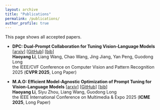 ```yaml
---
layout: archive
title: "Publications"
permalink: /publications/
author_profile: true
---
```


<!-- {% if author.googlescholar %}
  You can also find my articles on <u><a href="{{author.googlescholar}}">my Google Scholar profile</a>.</u>
{% endif %}

{% include base_path %}

{% for post in site.publications reversed %}
  {% include archive-single.html %}
{% endfor %} -->

This page shows all accepted papers. 





- **DPC: Dual-Prompt Collaboration for Tuning Vision-Language Models** [[arxiv](https://arxiv.org/abs/2503.13443)] [[GitHub](https://github.com/JREion/DPC)] [[bib](https://scholar.googleusercontent.com/scholar.bib?q=info:gIFV7PWui9gJ:scholar.google.com/&output=citation&scisdr=ChZv_AXBCCAAYFlfOHgfoWG58kyI_I2XdOQ:AAZF9b8AAAAAaFlfOHgfu2FC4udze0yRbOQ6XrU&scisig=AAZF9b8AAAAAaFlfODRIfewnpfewOdsz71RuHno&scisf=4&ct=citation&cd=-1&hl=zh-CN&scfhb=1)]
<br>**Haoyang Li**, Liang Wang, Chao Wang, Jing Jiang, Yan Peng, Guodong Long
<br>the IEEE/CVF Conference on Computer Vision and Pattern Recognition 2025 (**CVPR 2025**, Long Paper)


- **M.A.O: Efficient Model-Agnostic Optimization of Prompt Tuning for Vision-Language Models** [[arxiv](https://arxiv.org/abs/2503.18160)] [[GitHub](https://github.com/JREion/M.A.O)] [[bib](https://scholar.googleusercontent.com/scholar.bib?q=info:vGMVtfWmBO0J:scholar.google.com/&output=citation&scisdr=ChZv_AXBCCAAYFlfxYyRKFJGFsuiZmz8T18:AAZF9b8AAAAAaFlfxYyRMlK9BmBZ4a36V1-zxdw&scisig=AAZF9b8AAAAAaFlfxVuFuVkiIZz0k9DECmx5RO4&scisf=4&ct=citation&cd=-1&hl=zh-CN&scfhb=1)]
<br>**Haoyang Li**, Siyu Zhou, Liang Wang, Guodong Long
<br>the IEEE International Conference on Multimedia & Expo 2025 (**ICME 2025**, Long Paper)

